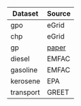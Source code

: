 | Dataset | Source |
| ------ | ------ |
| gpo | eGrid |
| chp | eGrid |
| gp | [paper](https://www.sciencedirect.com/science/article/abs/pii/S1352231018308811?via%3Dihub) |
| diesel | EMFAC |
| gasoline | EMFAC |
| kerosene | EPA |
| transport | GREET |
